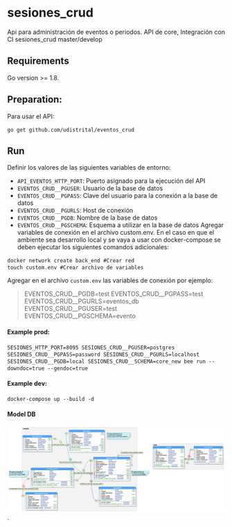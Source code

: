 # sesiones_crud
Api para administración de eventos o periodos.
API de core, Integración con CI
sesiones_crud master/develop
## Requirements
Go version >= 1.8.
## Preparation:
Para usar el API:
```shell
go get github.com/udistrital/eventos_crud
```
## Run
Definir los valores de las siguientes variables de entorno:
 - `API_EVENTOS_HTTP_PORT`: Puerto asignado para la ejecución del API
 - `EVENTOS_CRUD__PGUSER`: Usuario de la base de datos
 - `EVENTOS_CRUD__PGPASS`: Clave del usuario para la conexión a la base de datos  
 - `EVENTOS_CRUD__PGURLS`: Host de conexión
 - `EVENTOS_CRUD__PGDB`: Nombre de la base de datos
 - `EVENTOS_CRUD__PGSCHEMA`: Esquema a utilizar en la base de datos
Agregar variables de conexión en el archivo custom.env. En el caso en que el ambiente sea desarrollo local y se vaya a usar con docker-compose se deben ejecutar los siguientes comandos adicionales:
```shell
docker network create back_end #Crear red
touch custom.env #Crear archivo de variables
```
Agregar en el archivo `custom.env` las variables de conexión por ejemplo:
>EVENTOS_CRUD__PGDB=test
>EVENTOS_CRUD__PGPASS=test
>EVENTOS_CRUD__PGURLS=eventos_db
>EVENTOS_CRUD__PGUSER=test
>EVENTOS_CRUD__PGSCHEMA=evento
#### Example prod:
```shell
SESIONES_HTTP_PORT=8095 SESIONES_CRUD__PGUSER=postgres SESIONES_CRUD__PGPASS=password SESIONES_CRUD__PGURLS=localhost SESIONES_CRUD__PGDB=local SESIONES_CRUD__SCHEMA=core_new bee run --downdoc=true --gendoc=true
```
#### Example dev:
```shell
docker-compose up --build -d
```
#### Model DB
![image](./modelo_eventos_crud.png).
